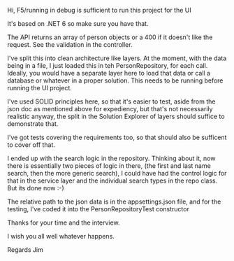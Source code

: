 ﻿Hi,
F5/running in debug is sufficient to run this project for the UI

It's based on .NET 6 so make sure you have that.

The API returns an array of person objects or a 400 if it doesn't like the request. See the validation in the controller.

I've split this into clean architecture like layers. At the moment, with the data being in a file, I just loaded this in teh PersonRepository, for each call. Ideally, you would have a separate layer here to load that data or call a database or whatever in a proper solution.
This needs to be running before running the UI project.

I've used SOLID principles here, so that it's easier to test, aside from the json doc as mentioned above for expediency, but that's not necessarily realistic anyway, the split in the Solution Explorer of layers should suffice to demonstrate that.

I've got tests covering the requirements too, so that should also be sufficent to cover off that.

I ended up with the search logic in the repository. Thinking about it, now there is essentially two pieces of logic in there, (the first and last name search, then the more generic search), I could have had the control logic for that in the service layer and the individual search types in the repo class. But its done now :-)

The relative path to the json data is in the appsettings.json file, and for the testing, I've coded it into the PersonRepositoryTest constructor

Thanks for your time and the interview.

I wish you all well whatever happens.

Regards
Jim